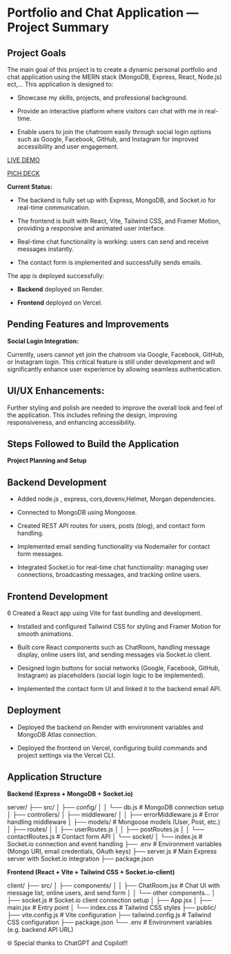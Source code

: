 

# Portfolio and Chat Application — Project Summary

## Project Goals

The main goal of this project is to create a dynamic personal portfolio and chat application using the MERN stack (MongoDB, Express, React, Node.js) ect,... This application is designed to:

- Showcase my skills, projects, and professional background.

- Provide an interactive platform where visitors can chat with me in real-time.

- Enable users to join the chatroom easily through social login options such as Google, Facebook, GitHub, and Instagram for improved accessibility and user engagement.

[LIVE DEMO](https://usanase-potofolio.vercel.app/)

[PICH DECK](https://www.canva.com/design/DAGuLvfEzRE/gge5jYmy8SnIlD1h9Bg09w/edit?utm_content=DAGuLvfEzRE&utm_campaign=designshare&utm_medium=link2&utm_source=sharebutton)

**Current Status:**

- The backend is fully set up with Express, MongoDB, and Socket.io for real-time communication.

- The frontend is built with React, Vite, Tailwind CSS, and Framer Motion, providing a responsive and animated user interface.

- Real-time chat functionality is working: users can send and receive messages instantly.

- The contact form is implemented and successfully sends emails.

The app is deployed successfully:

- **Backend** deployed on Render.

* **Frontend** deployed on Vercel.

## Pending Features and Improvements

**Social Login Integration:**

Currently, users cannot yet join the chatroom via Google, Facebook, GitHub, or Instagram login. This critical feature is still under development and will significantly enhance user experience by allowing seamless authentication.

## UI/UX Enhancements:

Further styling and polish are needed to improve the overall look and feel of the application. This includes refining the design, improving responsiveness, and enhancing accessibility.

## Steps Followed to Build the Application

**Project Planning and Setup**

## Backend Development

- Added node.js , express, cors,dovenv,Helmet, Morgan dependencies.

- Connected to MongoDB using Mongoose.

- Created REST API routes for users, posts (blog), and contact form handling.

- Implemented email sending functionality via Nodemailer for contact form messages.

- Integrated Socket.io for real-time chat functionality: managing user connections, broadcasting messages, and tracking online users.

## Frontend Development

6 Created a React app using Vite for fast bundling and development.

- Installed and configured Tailwind CSS for styling and Framer Motion for smooth animations.

- Built core React components such as ChatRoom, handling message display, online users list, and sending messages via Socket.io client.

- Designed login buttons for social networks (Google, Facebook, GitHub, Instagram) as placeholders (social login logic to be implemented).

- Implemented the contact form UI and linked it to the backend email API.

## Deployment

- Deployed the backend on Render with environment variables and MongoDB Atlas connection.

- Deployed the frontend on Vercel, configuring build commands and project settings via the Vercel CLI.


## Application Structure

**Backend (Express + MongoDB + Socket.io)**




server/
├── src/
│   ├── config/
│   │   └── db.js                # MongoDB connection setup
│   ├── controllers/
│   ├── middleware/
│   │   ├── errorMiddleware.js  # Error handling middleware
│   ├── models/                 # Mongoose models (User, Post, etc.)
│   ├── routes/
│   │   ├── userRoutes.js
│   │   ├── postRoutes.js
│   │   └── contactRoutes.js    # Contact form API
│   └── socket/
│       └── index.js            # Socket.io connection and event handling
├── .env                       # Environment variables (Mongo URI, email credentials, OAuth keys)
├── server.js                  # Main Express server with Socket.io integration
├── package.json

   



**Frontend (React + Vite + Tailwind CSS + Socket.io-client)**





client/
├── src/
│   ├── components/
│   │   ├── ChatRoom.jsx        # Chat UI with message list, online users, and send form
│   │   └── other components...
│   ├── socket.js               # Socket.io client connection setup
│   ├── App.jsx
│   ├── main.jsx                # Entry point
│   └── index.css               # Tailwind CSS styles
├── public/
├── vite.config.js              # Vite configuration
├── tailwind.config.js          # Tailwind CSS configuration
├── package.json
└── .env                       # Environment variables (e.g. backend API URL)

    






🌐 Special thanks to ChatGPT and Copilot!!